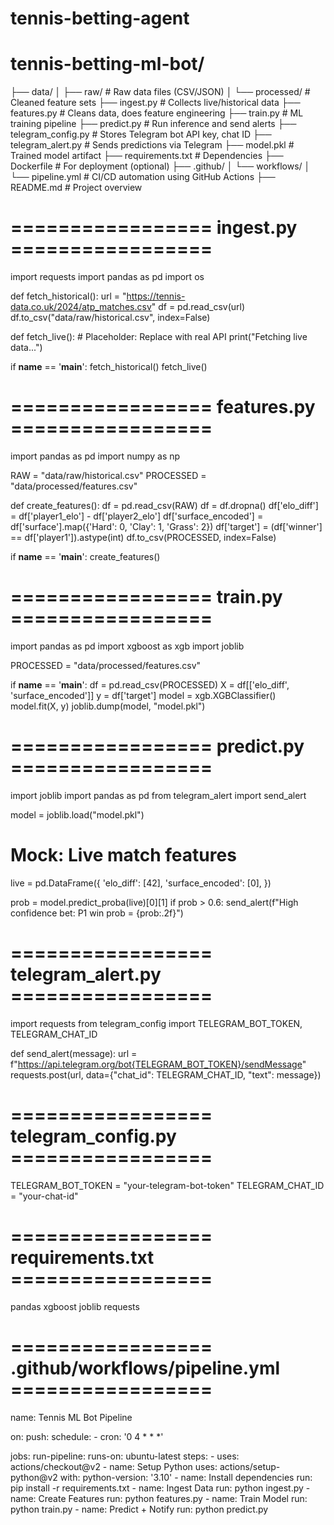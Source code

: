 # tennis-betting-agent

# tennis-betting-ml-bot/

├── data/
│   ├── raw/                    # Raw data files (CSV/JSON)
│   └── processed/              # Cleaned feature sets
├── ingest.py                  # Collects live/historical data
├── features.py                # Cleans data, does feature engineering
├── train.py                   # ML training pipeline
├── predict.py                 # Run inference and send alerts
├── telegram_config.py         # Stores Telegram bot API key, chat ID
├── telegram_alert.py          # Sends predictions via Telegram
├── model.pkl                  # Trained model artifact
├── requirements.txt           # Dependencies
├── Dockerfile                 # For deployment (optional)
├── .github/
│   └── workflows/
│       └── pipeline.yml       # CI/CD automation using GitHub Actions
├── README.md                  # Project overview

# ================= ingest.py =================
import requests
import pandas as pd
import os

def fetch_historical():
    url = "https://tennis-data.co.uk/2024/atp_matches.csv"
    df = pd.read_csv(url)
    df.to_csv("data/raw/historical.csv", index=False)

def fetch_live():
    # Placeholder: Replace with real API
    print("Fetching live data...")

if __name__ == '__main__':
    fetch_historical()
    fetch_live()

# ================= features.py =================
import pandas as pd
import numpy as np

RAW = "data/raw/historical.csv"
PROCESSED = "data/processed/features.csv"

def create_features():
    df = pd.read_csv(RAW)
    df = df.dropna()
    df['elo_diff'] = df['player1_elo'] - df['player2_elo']
    df['surface_encoded'] = df['surface'].map({'Hard': 0, 'Clay': 1, 'Grass': 2})
    df['target'] = (df['winner'] == df['player1']).astype(int)
    df.to_csv(PROCESSED, index=False)

if __name__ == '__main__':
    create_features()

# ================= train.py =================
import pandas as pd
import xgboost as xgb
import joblib

PROCESSED = "data/processed/features.csv"

if __name__ == '__main__':
    df = pd.read_csv(PROCESSED)
    X = df[['elo_diff', 'surface_encoded']]
    y = df['target']
    model = xgb.XGBClassifier()
    model.fit(X, y)
    joblib.dump(model, "model.pkl")

# ================= predict.py =================
import joblib
import pandas as pd
from telegram_alert import send_alert

model = joblib.load("model.pkl")

# Mock: Live match features
live = pd.DataFrame({
    'elo_diff': [42],
    'surface_encoded': [0],
})

prob = model.predict_proba(live)[0][1]
if prob > 0.6:
    send_alert(f"High confidence bet: P1 win prob = {prob:.2f}")

# ================= telegram_alert.py =================
import requests
from telegram_config import TELEGRAM_BOT_TOKEN, TELEGRAM_CHAT_ID

def send_alert(message):
    url = f"https://api.telegram.org/bot{TELEGRAM_BOT_TOKEN}/sendMessage"
    requests.post(url, data={"chat_id": TELEGRAM_CHAT_ID, "text": message})

# ================= telegram_config.py =================
TELEGRAM_BOT_TOKEN = "your-telegram-bot-token"
TELEGRAM_CHAT_ID = "your-chat-id"

# ================= requirements.txt =================
pandas
xgboost
joblib
requests

# ================= .github/workflows/pipeline.yml =================
name: Tennis ML Bot Pipeline

on:
  push:
  schedule:
    - cron: '0 4 * * *'

jobs:
  run-pipeline:
    runs-on: ubuntu-latest
    steps:
      - uses: actions/checkout@v2
      - name: Setup Python
        uses: actions/setup-python@v2
        with:
          python-version: '3.10'
      - name: Install dependencies
        run: pip install -r requirements.txt
      - name: Ingest Data
        run: python ingest.py
      - name: Create Features
        run: python features.py
      - name: Train Model
        run: python train.py
      - name: Predict + Notify
        run: python predict.py
